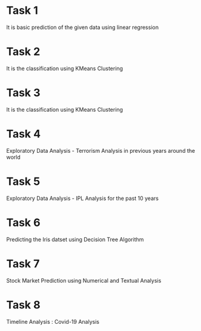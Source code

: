 # Task 1
It is basic prediction of the given data using linear regression
# Task 2
It is the classification using KMeans Clustering
# Task 3
It is the classification using KMeans Clustering
# Task 4
Exploratory Data Analysis - Terrorism Analysis in previous years around the world
# Task 5
Exploratory Data Analysis - IPL Analysis for the past 10 years
# Task 6
Predicting the Iris datset using Decision Tree Algorithm
# Task 7
Stock Market Prediction using Numerical and Textual Analysis
# Task 8
Timeline Analysis : Covid-19 Analysis
